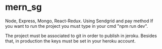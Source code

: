 # mern_sg
Node, Express, Mongo, React-Redux. Using Sendgrid and pay method
If you want to run the project you must type in your cmd "npm run dev". 

The project must be associated to git in order to publish in jeroku. Besides that, in production the keys must be set in your heroku account.
